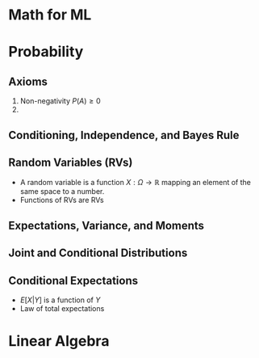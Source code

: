 Math for ML
=================
# Probability
## Axioms
1. Non-negativity $P(A) \ge 0$
2. 
## Conditioning, Independence, and Bayes Rule
## Random Variables (RVs)
* A random variable is a function $X: \Omega \rightarrow \mathbb{R}$ mapping an element of the same space to a number.
* Functions of RVs are RVs
## Expectations, Variance, and Moments
## Joint and Conditional Distributions
## Conditional Expectations
* $E[X|Y]$ is a function of $Y$
* Law of total expectations

# Linear Algebra

